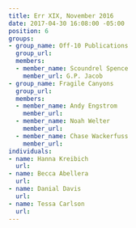 ```yaml
---
title: Err XIX, November 2016
date: 2017-04-30 16:08:00 -05:00
position: 6
groups:
- group_name: Off-10 Publications
  group_url: 
  members:
  - member_name: Scoundrel Spence
    member_url: G.P. Jacob
- group_name: Fragile Canyons
  group_url: 
  members:
  - member_name: Andy Engstrom
    member_url: 
  - member_name: Noah Welter
    member_url: 
  - member_name: Chase Wackerfuss
    member_url: 
individuals:
- name: Hanna Kreibich
  url: 
- name: Becca Abellera
  url: 
- name: Danial Davis
  url: 
- name: Tessa Carlson
  url: 
---
```


